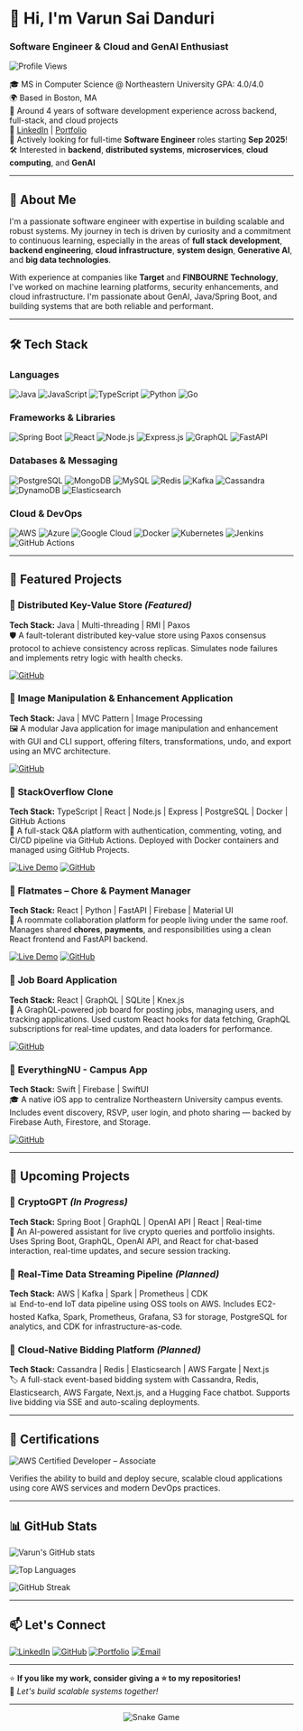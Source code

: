 # 👋 Hi, I'm Varun Sai Danduri

### Software Engineer & Cloud and GenAI Enthusiast

![Profile Views](https://komarev.com/ghpvc/?username=VarunSai-DVS&color=brightgreen)

🎓 MS in Computer Science @ Northeastern University GPA: 4.0/4.0  
🌍 Based in Boston, MA  
💼 Around 4 years of software development experience across backend, full-stack, and cloud projects  
🔗 [LinkedIn](https://www.linkedin.com/in/varun-sai-danduri/) | [Portfolio](https://varunsaidanduri.com/)  
🚀 Actively looking for full-time **Software Engineer** roles starting **Sep 2025**!  
🛠️ Interested in **backend**, **distributed systems**, **microservices**, **cloud computing**, and **GenAI**

---

## 🧠 About Me

I'm a passionate software engineer with expertise in building scalable and robust systems. My journey in tech is driven by curiosity and a commitment to continuous learning, especially in the areas of **full stack development**, **backend engineering**, **cloud infrastructure**, **system design**, **Generative AI**, and **big data technologies**.

With experience at companies like **Target** and **FINBOURNE Technology**, I've worked on machine learning platforms, security enhancements, and cloud infrastructure. I'm passionate about GenAI, Java/Spring Boot, and building systems that are both reliable and performant.

---

## 🛠️ Tech Stack

### **Languages**
![Java](https://img.shields.io/badge/Java-ED8B00?style=for-the-badge&logo=openjdk&logoColor=white)
![JavaScript](https://img.shields.io/badge/JavaScript-323330?style=for-the-badge&logo=javascript&logoColor=F7DF1E)
![TypeScript](https://img.shields.io/badge/TypeScript-007ACC?style=for-the-badge&logo=typescript&logoColor=white)
![Python](https://img.shields.io/badge/Python-FFD43B?style=for-the-badge&logo=python&logoColor=blue)
![Go](https://img.shields.io/badge/Go-00ADD8?style=for-the-badge&logo=go&logoColor=white)

### **Frameworks & Libraries**
![Spring Boot](https://img.shields.io/badge/Spring_Boot-6DB33F?style=for-the-badge&logo=spring-boot&logoColor=white)
![React](https://img.shields.io/badge/React-20232A?style=for-the-badge&logo=react&logoColor=61DAFB)
![Node.js](https://img.shields.io/badge/Node.js-339933?style=for-the-badge&logo=nodedotjs&logoColor=white)
![Express.js](https://img.shields.io/badge/Express.js-000000?style=for-the-badge&logo=express&logoColor=white)
![GraphQL](https://img.shields.io/badge/GraphQL-E10098?style=for-the-badge&logo=graphql&logoColor=white)
![FastAPI](https://img.shields.io/badge/fastapi-109989?style=for-the-badge&logo=FASTAPI&logoColor=white)

### **Databases & Messaging**
![PostgreSQL](https://img.shields.io/badge/PostgreSQL-316192?style=for-the-badge&logo=postgresql&logoColor=white)
![MongoDB](https://img.shields.io/badge/MongoDB-4EA94B?style=for-the-badge&logo=mongodb&logoColor=white)
![MySQL](https://img.shields.io/badge/MySQL-00000F?style=for-the-badge&logo=mysql&logoColor=white)
![Redis](https://img.shields.io/badge/Redis-DC382D?style=for-the-badge&logo=redis&logoColor=white)
![Kafka](https://img.shields.io/badge/Apache_Kafka-231F20?style=for-the-badge&logo=apache-kafka&logoColor=white)
![Cassandra](https://img.shields.io/badge/Cassandra-1287B1?style=for-the-badge&logo=apache-cassandra&logoColor=white)
![DynamoDB](https://img.shields.io/badge/Amazon_DynamoDB-4053D6?style=for-the-badge&logo=Amazon-DynamoDB&logoColor=white)
![Elasticsearch](https://img.shields.io/badge/Elastic_Search-005571?style=for-the-badge&logo=elasticsearch&logoColor=white)

### **Cloud & DevOps**
![AWS](https://img.shields.io/badge/AWS-FF9900?style=for-the-badge&logo=amazonaws&logoColor=white)
![Azure](https://img.shields.io/badge/Azure-0078D4?style=for-the-badge&logo=microsoftazure&logoColor=white)
![Google Cloud](https://img.shields.io/badge/Google_Cloud-4285F4?style=for-the-badge&logo=google-cloud&logoColor=white)
![Docker](https://img.shields.io/badge/Docker-2CA5E0?style=for-the-badge&logo=docker&logoColor=white)
![Kubernetes](https://img.shields.io/badge/kubernetes-326ce5?style=for-the-badge&logo=kubernetes&logoColor=white)
![Jenkins](https://img.shields.io/badge/Jenkins-D24939?style=for-the-badge&logo=Jenkins&logoColor=white)
![GitHub Actions](https://img.shields.io/badge/github%20actions-%232671E5.svg?style=for-the-badge&logo=githubactions&logoColor=white)

---

## 📌 Featured Projects

### 📍 **Distributed Key-Value Store** _(Featured)_
**Tech Stack:** Java | Multi-threading | RMI | Paxos  
🛡️ A fault-tolerant distributed key-value store using Paxos consensus protocol to achieve consistency across replicas. Simulates node failures and implements retry logic with health checks.

[![GitHub](https://img.shields.io/badge/GitHub-100000?style=for-the-badge&logo=github&logoColor=white)](https://github.com/VarunSai-DVS/Distributed-Key-Value-Store)

### 📍 **Image Manipulation & Enhancement Application**
**Tech Stack:** Java | MVC Pattern | Image Processing  
🖼️ A modular Java application for image manipulation and enhancement with GUI and CLI support, offering filters, transformations, undo, and export using an MVC architecture.

[![GitHub](https://img.shields.io/badge/GitHub-100000?style=for-the-badge&logo=github&logoColor=white)](https://github.com/VarunSai-DVS/Image-Manipulation-and-Enhancement)

### 📍 **StackOverflow Clone**
**Tech Stack:** TypeScript | React | Node.js | Express | PostgreSQL | Docker | GitHub Actions  
💬 A full-stack Q&A platform with authentication, commenting, voting, and CI/CD pipeline via GitHub Actions. Deployed with Docker containers and managed using GitHub Projects.

[![Live Demo](https://img.shields.io/badge/Live_Demo-FF6B6B?style=for-the-badge&logo=vercel&logoColor=white)](https://stackoverflow-replica.vercel.app/)
[![GitHub](https://img.shields.io/badge/GitHub-100000?style=for-the-badge&logo=github&logoColor=white)](https://github.com/VarunSai-DVS/StackOverflow-Replica)

### 📍 **Flatmates – Chore & Payment Manager**
**Tech Stack:** React | Python | FastAPI | Firebase | Material UI  
🏡 A roommate collaboration platform for people living under the same roof. Manages shared **chores**, **payments**, and responsibilities using a clean React frontend and FastAPI backend.

[![Live Demo](https://img.shields.io/badge/Live_Demo-FF6B6B?style=for-the-badge&logo=vercel&logoColor=white)](https://flatmates-app.vercel.app/)
[![GitHub](https://img.shields.io/badge/GitHub-100000?style=for-the-badge&logo=github&logoColor=white)](https://github.com/VarunSai-DVS/Flatmates-App)

### 📍 **Job Board Application**
**Tech Stack:** React | GraphQL | SQLite | Knex.js  
💼 A GraphQL-powered job board for posting jobs, managing users, and tracking applications. Used custom React hooks for data fetching, GraphQL subscriptions for real-time updates, and data loaders for performance.

[![GitHub](https://img.shields.io/badge/GitHub-100000?style=for-the-badge&logo=github&logoColor=white)](https://github.com/VarunSai-DVS/JobBoard-server)

### 📍 **EverythingNU - Campus App**
**Tech Stack:** Swift | Firebase | SwiftUI  
🎓 A native iOS app to centralize Northeastern University campus events. Includes event discovery, RSVP, user login, and photo sharing — backed by Firebase Auth, Firestore, and Storage.

[![GitHub](https://img.shields.io/badge/GitHub-100000?style=for-the-badge&logo=github&logoColor=white)](https://github.com/VarunSai-DVS/EverythingNU)

---

## 🚀 Upcoming Projects

### 📍 **CryptoGPT** _(In Progress)_
**Tech Stack:** Spring Boot | GraphQL | OpenAI API | React | Real-time  
🤖 An AI-powered assistant for live crypto queries and portfolio insights. Uses Spring Boot, GraphQL, OpenAI API, and React for chat-based interaction, real-time updates, and secure session tracking.

### 📍 **Real-Time Data Streaming Pipeline** _(Planned)_
**Tech Stack:** AWS | Kafka | Spark | Prometheus | CDK  
📊 End-to-end IoT data pipeline using OSS tools on AWS. Includes EC2-hosted Kafka, Spark, Prometheus, Grafana, S3 for storage, PostgreSQL for analytics, and CDK for infrastructure-as-code.

### 📍 **Cloud-Native Bidding Platform** _(Planned)_
**Tech Stack:** Cassandra | Redis | Elasticsearch | AWS Fargate | Next.js  
🏷️ A full-stack event-based bidding system with Cassandra, Redis, Elasticsearch, AWS Fargate, Next.js, and a Hugging Face chatbot. Supports live bidding via SSE and auto-scaling deployments.

---

## 🎯 Certifications

![AWS Certified Developer – Associate](https://img.shields.io/badge/AWS_Certified_Developer_Associate-FF9900?style=for-the-badge&logo=amazonaws&logoColor=white)

Verifies the ability to build and deploy secure, scalable cloud applications using core AWS services and modern DevOps practices.

---

## 📊 GitHub Stats

![Varun's GitHub stats](https://github-readme-stats.vercel.app/api?username=VarunSai-DVS&show_icons=true&theme=radical)

![Top Languages](https://github-readme-stats.vercel.app/api/top-langs/?username=VarunSai-DVS&layout=compact&theme=radical)

![GitHub Streak](https://github-readme-streak-stats.herokuapp.com/?user=VarunSai-DVS&theme=radical)

---

## 📫 Let's Connect

[![LinkedIn](https://img.shields.io/badge/LinkedIn-0077B5?style=for-the-badge&logo=linkedin&logoColor=white)](https://www.linkedin.com/in/varunsaidanduri/)
[![GitHub](https://img.shields.io/badge/GitHub-100000?style=for-the-badge&logo=github&logoColor=white)](https://github.com/VarunSai-DVS)
[![Portfolio](https://img.shields.io/badge/Portfolio-FF5722?style=for-the-badge&logo=todoist&logoColor=white)](https://varunsaidanduri.com/)
[![Email](https://img.shields.io/badge/Gmail-D14836?style=for-the-badge&logo=gmail&logoColor=white)](mailto:varunsai855@gmail.com)

---

⭐ **If you like my work, consider giving a ⭐ to my repositories!**  
🚀 _Let's build scalable systems together!_

---

<div align="center">
  <img src="https://github.com/VarunSai-DVS/VarunSai-DVS/blob/output/github-contribution-grid-snake-dark.svg" alt="Snake Game" />
</div> 